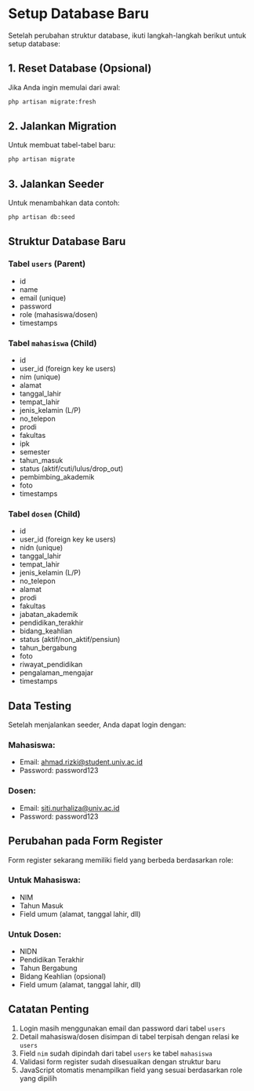# Setup Database Baru

Setelah perubahan struktur database, ikuti langkah-langkah berikut untuk setup database:

## 1. Reset Database (Opsional)
Jika Anda ingin memulai dari awal:
```bash
php artisan migrate:fresh
```

## 2. Jalankan Migration
Untuk membuat tabel-tabel baru:
```bash
php artisan migrate
```

## 3. Jalankan Seeder
Untuk menambahkan data contoh:
```bash
php artisan db:seed
```

## Struktur Database Baru

### Tabel `users` (Parent)
- id
- name
- email (unique)
- password
- role (mahasiswa/dosen)
- timestamps

### Tabel `mahasiswa` (Child)
- id
- user_id (foreign key ke users)
- nim (unique)
- alamat
- tanggal_lahir
- tempat_lahir
- jenis_kelamin (L/P)
- no_telepon
- prodi
- fakultas
- ipk
- semester
- tahun_masuk
- status (aktif/cuti/lulus/drop_out)
- pembimbing_akademik
- foto
- timestamps

### Tabel `dosen` (Child)
- id
- user_id (foreign key ke users)
- nidn (unique)
- tanggal_lahir
- tempat_lahir
- jenis_kelamin (L/P)
- no_telepon
- alamat
- prodi
- fakultas
- jabatan_akademik
- pendidikan_terakhir
- bidang_keahlian
- status (aktif/non_aktif/pensiun)
- tahun_bergabung
- foto
- riwayat_pendidikan
- pengalaman_mengajar
- timestamps

## Data Testing

Setelah menjalankan seeder, Anda dapat login dengan:

### Mahasiswa:
- Email: ahmad.rizki@student.univ.ac.id
- Password: password123

### Dosen:
- Email: siti.nurhaliza@univ.ac.id
- Password: password123

## Perubahan pada Form Register

Form register sekarang memiliki field yang berbeda berdasarkan role:

### Untuk Mahasiswa:
- NIM
- Tahun Masuk
- Field umum (alamat, tanggal lahir, dll)

### Untuk Dosen:
- NIDN
- Pendidikan Terakhir
- Tahun Bergabung
- Bidang Keahlian (opsional)
- Field umum (alamat, tanggal lahir, dll)

## Catatan Penting

1. Login masih menggunakan email dan password dari tabel `users`
2. Detail mahasiswa/dosen disimpan di tabel terpisah dengan relasi ke `users`
3. Field `nim` sudah dipindah dari tabel `users` ke tabel `mahasiswa`
4. Validasi form register sudah disesuaikan dengan struktur baru
5. JavaScript otomatis menampilkan field yang sesuai berdasarkan role yang dipilih